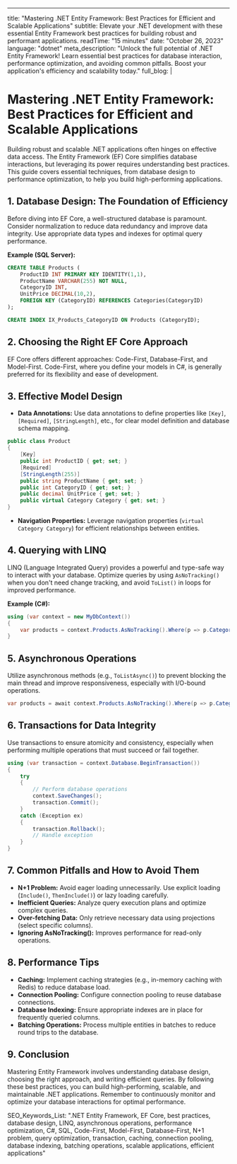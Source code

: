 ---
title: "Mastering .NET Entity Framework: Best Practices for Efficient and Scalable Applications"
subtitle: Elevate your .NET development with these essential Entity Framework best practices for building robust and performant applications.
readTime: "15 minutes"
date: "October 26, 2023"
language: "dotnet"
meta_description: "Unlock the full potential of .NET Entity Framework! Learn essential best practices for database interaction, performance optimization, and avoiding common pitfalls.  Boost your application's efficiency and scalability today."
full_blog: |
  # Mastering .NET Entity Framework: Best Practices for Efficient and Scalable Applications

  Building robust and scalable .NET applications often hinges on effective data access.  The Entity Framework (EF) Core simplifies database interactions, but leveraging its power requires understanding best practices. This guide covers essential techniques, from database design to performance optimization, to help you build high-performing applications.

  ## 1. Database Design: The Foundation of Efficiency

  Before diving into EF Core, a well-structured database is paramount.  Consider normalization to reduce data redundancy and improve data integrity.  Use appropriate data types and indexes for optimal query performance.

  **Example (SQL Server):**

  ```sql
  CREATE TABLE Products (
      ProductID INT PRIMARY KEY IDENTITY(1,1),
      ProductName VARCHAR(255) NOT NULL,
      CategoryID INT,
      UnitPrice DECIMAL(10,2),
      FOREIGN KEY (CategoryID) REFERENCES Categories(CategoryID)
  );

  CREATE INDEX IX_Products_CategoryID ON Products (CategoryID);
  ```

  ## 2. Choosing the Right EF Core Approach

  EF Core offers different approaches: Code-First, Database-First, and Model-First.  Code-First, where you define your models in C#, is generally preferred for its flexibility and ease of development.

  ## 3.  Effective Model Design

  * **Data Annotations:** Use data annotations to define properties like `[Key]`, `[Required]`, `[StringLength]`, etc., for clear model definition and database schema mapping.

  ```csharp
  public class Product
  {
      [Key]
      public int ProductID { get; set; }
      [Required]
      [StringLength(255)]
      public string ProductName { get; set; }
      public int CategoryID { get; set; }
      public decimal UnitPrice { get; set; }
      public virtual Category Category { get; set; }
  }
  ```

  * **Navigation Properties:** Leverage navigation properties (`virtual Category Category`) for efficient relationships between entities.

  ## 4.  Querying with LINQ

  LINQ (Language Integrated Query) provides a powerful and type-safe way to interact with your database.  Optimize queries by using `AsNoTracking()` when you don't need change tracking, and avoid `ToList()` in loops for improved performance.

  **Example (C#):**

  ```csharp
  using (var context = new MyDbContext())
  {
      var products = context.Products.AsNoTracking().Where(p => p.CategoryID == 1).ToList();
  }
  ```


  ## 5.  Asynchronous Operations

  Utilize asynchronous methods (e.g., `ToListAsync()`) to prevent blocking the main thread and improve responsiveness, especially with I/O-bound operations.

  ```csharp
  var products = await context.Products.AsNoTracking().Where(p => p.CategoryID == 1).ToListAsync();
  ```

  ## 6.  Transactions for Data Integrity

  Use transactions to ensure atomicity and consistency, especially when performing multiple operations that must succeed or fail together.

  ```csharp
  using (var transaction = context.Database.BeginTransaction())
  {
      try
      {
          // Perform database operations
          context.SaveChanges();
          transaction.Commit();
      }
      catch (Exception ex)
      {
          transaction.Rollback();
          // Handle exception
      }
  }
  ```

  ## 7.  Common Pitfalls and How to Avoid Them

  * **N+1 Problem:** Avoid eager loading unnecessarily. Use explicit loading (`Include()`, `ThenInclude()`) or lazy loading carefully.
  * **Inefficient Queries:** Analyze query execution plans and optimize complex queries.
  * **Over-fetching Data:** Only retrieve necessary data using projections (select specific columns).
  * **Ignoring AsNoTracking():**  Improves performance for read-only operations.

  ## 8.  Performance Tips

  * **Caching:** Implement caching strategies (e.g., in-memory caching with Redis) to reduce database load.
  * **Connection Pooling:**  Configure connection pooling to reuse database connections.
  * **Database Indexing:** Ensure appropriate indexes are in place for frequently queried columns.
  * **Batching Operations:** Process multiple entities in batches to reduce round trips to the database.

  ## 9.  Conclusion

  Mastering Entity Framework involves understanding database design, choosing the right approach, and writing efficient queries. By following these best practices, you can build high-performing, scalable, and maintainable .NET applications. Remember to continuously monitor and optimize your database interactions for optimal performance.


SEO_Keywords_List: ".NET Entity Framework, EF Core, best practices, database design, LINQ, asynchronous operations, performance optimization, C#, SQL, Code-First, Model-First, Database-First, N+1 problem, query optimization, transaction, caching, connection pooling, database indexing, batching operations, scalable applications, efficient applications"
```